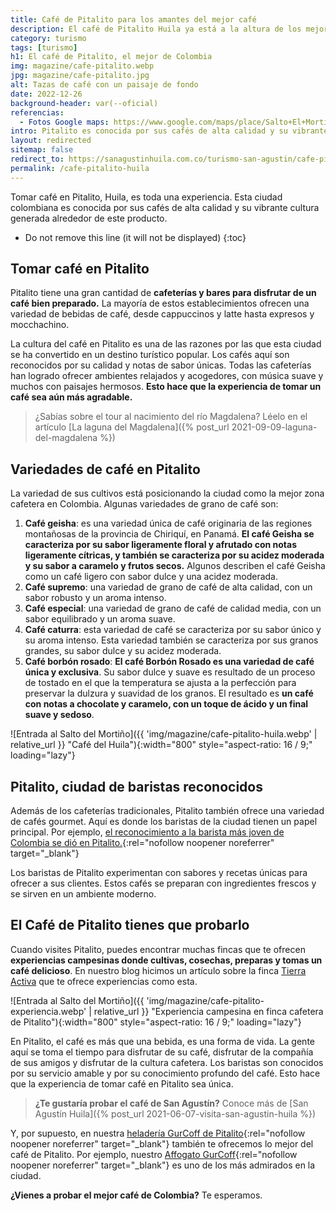 ```yaml
---
title: Café de Pitalito para los amantes del mejor café
description: El café de Pitalito Huila ya está a la altura de los mejores cafés del mundo. En la actualidad, es la nueva zona cafetera del país. ¿Ya lo probaste?
category: turismo
tags: [turismo]
h1: El café de Pitalito, el mejor de Colombia
img: magazine/cafe-pitalito.webp
jpg: magazine/cafe-pitalito.jpg
alt: Tazas de café con un paisaje de fondo
date: 2022-12-26
background-header: var(--oficial)
referencias:
  - Fotos Google maps: https://www.google.com/maps/place/Salto+El+Morti%C3%B1o/@1.88762,-76.2170648,3a,75y,90t/data=!3m8!1e2!3m6!1sAF1QipN-NGxHgFZijFTmCcjP_MmZLmss4tcFoiV5xb5V!2e10!3e12!6shttps:%2F%2Flh5.googleusercontent.com%2Fp%2FAF1QipN-NGxHgFZijFTmCcjP_MmZLmss4tcFoiV5xb5V%3Dw224-h298-k-no!7i1200!8i1600!4m8!3m7!1s0x8e25716c1b260971:0x7b971d85fae7fa6d!8m2!3d1.88762!4d-76.2170648!14m1!1BCgIgAQ!16s%2Fg%2F11j90yl_p1?authuser=0&hl=es
intro: Pitalito es conocida por sus cafés de alta calidad y su vibrante cultura alrededor de este producto
layout: redirected
sitemap: false
redirect_to: https://sanagustinhuila.com.co/turismo-san-agustin/cafe-pitalito-huila
permalink: /cafe-pitalito-huila
--- 
```

Tomar café en Pitalito, Huila, es toda una experiencia. Esta ciudad colombiana es conocida por sus cafés de alta calidad y su vibrante cultura generada alrededor de este producto.
<!-- excerpt -->

* Do not remove this line (it will not be displayed)
{:toc}

## Tomar café en Pitalito

Pitalito tiene una gran cantidad de **cafeterías y bares para disfrutar de un café bien preparado.** La mayoría de estos establecimientos ofrecen una variedad de bebidas de café, desde cappuccinos y latte hasta expresos y mocchachino.

La cultura del café en Pitalito es una de las razones por las que esta ciudad se ha convertido en un destino turístico popular. Los cafés aquí son reconocidos por su calidad y notas de sabor únicas. Todas las cafeterías han logrado ofrecer ambientes relajados y acogedores, con música suave y muchos con paisajes hermosos. **Esto hace que la experiencia de tomar un café sea aún más agradable.**

>¿Sabías sobre el tour al nacimiento del río Magdalena? Léelo en el artículo [La laguna del Magdalena]({% post_url 2021-09-09-laguna-del-magdalena %})

## Variedades de café en Pitalito

La variedad de sus cultivos está posicionando la ciudad como la mejor zona cafetera en Colombia. Algunas variedades de grano de café son:

1. **Café geisha**: es una variedad única de café originaria de las regiones montañosas de la provincia de Chiriquí, en Panamá. **El café Geisha se caracteriza por su sabor ligeramente floral y afrutado con notas ligeramente cítricas, y también se caracteriza por su acidez moderada y su sabor a caramelo y frutos secos.** Algunos describen el café Geisha como un café ligero con sabor dulce y una acidez moderada.
2. **Café supremo**: una variedad de grano de café de alta calidad, con un sabor robusto y un aroma intenso.
3. **Café especial**: una variedad de grano de café de calidad media, con un sabor equilibrado y un aroma suave.
4. **Café caturra**: esta variedad de café se caracteriza por su sabor único y su aroma intenso. Esta variedad también se caracteriza por sus granos grandes, su sabor dulce y su acidez moderada.
5. **Café borbón rosado**: **El café Borbón Rosado es una variedad de café única y exclusiva**. Su sabor dulce y suave es resultado de un proceso de tostado en el que la temperatura se ajusta a la perfección para preservar la dulzura y suavidad de los granos. El resultado es **un café con notas a chocolate y caramelo, con un toque de ácido y un final suave y sedoso**.

![Entrada al Salto del Mortiño]({{ 'img/magazine/cafe-pitalito-huila.webp' | relative_url }} "Café del Huila"){:width="800" style="aspect-ratio: 16 / 9;" loading="lazy"}

## Pitalito, ciudad de baristas reconocidos

Además de los cafeterías tradicionales, Pitalito también ofrece una variedad de cafés gourmet. Aquí es donde los baristas de la ciudad tienen un papel principal. Por ejemplo, [el reconocimiento a la barista más joven de Colombia se dió en Pitalito.](https://www.radionacional.co/regiones/andina/la-barista-mas-joven-del-pais-esta-en-pitalito-huila){:rel="nofollow noopener noreferrer" target="_blank"}

Los baristas de Pitalito experimentan con sabores y recetas únicas para ofrecer a sus clientes. Estos cafés se preparan con ingredientes frescos y se sirven en un ambiente moderno.

## El Café de Pitalito tienes que probarlo

Cuando visites Pitalito, puedes encontrar muchas fincas que te ofrecen **experiencias campesinas donde cultivas, cosechas, preparas y tomas un café delicioso**. En nuestro blog hicimos un artículo sobre la finca [Tierra Activa]({{site.baseurl}}/hoteles/finca-tierra-activa-san-agustin-huila) que te ofrece experiencias como esta.

![Entrada al Salto del Mortiño]({{ 'img/magazine/cafe-pitalito-experiencia.webp' | relative_url }} "Experiencia campesina en finca cafetera de Pitalito"){:width="800" style="aspect-ratio: 16 / 9;" loading="lazy"}

En Pitalito, el café es más que una bebida, es una forma de vida. La gente aquí se toma el tiempo para disfrutar de su café, disfrutar de la compañía de sus amigos y disfrutar de la cultura cafetera. Los baristas son conocidos por su servicio amable y por su conocimiento profundo del café. Esto hace que la experiencia de tomar café en Pitalito sea única.

>**¿Te gustaría probar el café de San Agustín?** Conoce más de [San Agustín Huila]({% post_url 2021-06-07-visita-san-agustin-huila %})

Y, por supuesto, en nuestra [heladería GurCoff de Pitalito](https://goo.gl/maps/ZNUryzkyMT2uB5t7A){:rel="nofollow noopener noreferrer" target="_blank"} también te ofrecemos lo mejor del café de Pitalito. Por ejemplo, nuestro [Affogato GurCoff](https://wa.me/p/4796946837050081/573026370737){:rel="nofollow noopener noreferrer" target="_blank"} es uno de los más admirados en la ciudad.

**¿Vienes a probar el mejor café de Colombia?** Te esperamos.
